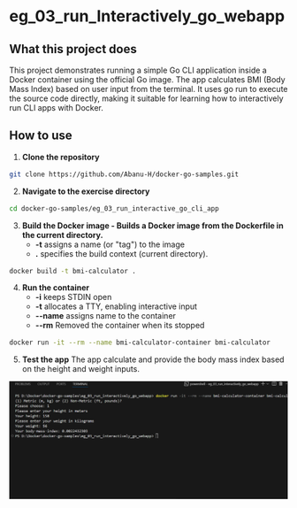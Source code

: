 # eg_03_run_Interactively_go_webapp

## What this project does
This project demonstrates running a simple Go CLI application inside a Docker container using the official Go image.
The app calculates BMI (Body Mass Index) based on user input from the terminal.
It uses go run to execute the source code directly, making it suitable for learning how to interactively run CLI apps with Docker.

## How to use

1. **Clone the repository**
```bash
git clone https://github.com/Abanu-H/docker-go-samples.git
```
2. **Navigate to the exercise directory**
```bash
cd docker-go-samples/eg_03_run_interactive_go_cli_app
```
3. **Build the Docker image - Builds a Docker image from the Dockerfile in the current directory.**
   - **-t** assigns a name (or "tag") to the image
   - **.** specifies the build context (current directory).
```bash
docker build -t bmi-calculator .
```
4. **Run the container**
   - **-i** keeps STDIN open
   - **-t** allocates a TTY, enabling interactive input
   - **--name** assigns name to the container 
   - **--rm** Removed the container when its stopped 
```bash
docker run -it --rm --name bmi-calculator-container bmi-calculator
```

5. **Test the app**
The app calculate and provide the body mass index based on the height and weight inputs.


![BMI Calculator Output (CLI)](bmi-app-terminal-output.png)



